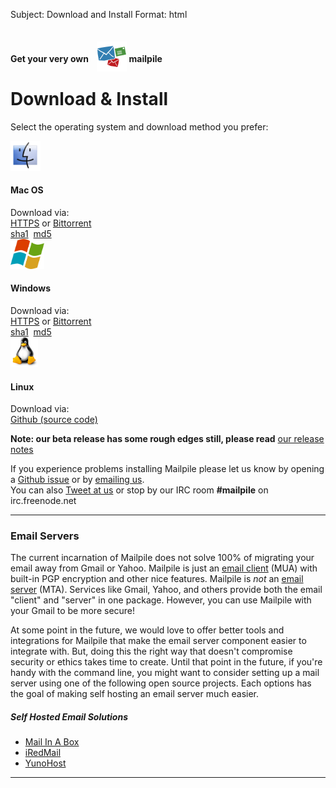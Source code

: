 Subject: Download and Install
Format: html

<h4 class="text-center half-bottom">Get your very own <img src="/img/icon-48x48.png" style="margin-left: 10px; position: relative; top:15px"> <strong>mail</strong>pile</h4>
<h1 class="text-center">Download & Install</h1>

<div class="row text-center">
  <p>Select the operating system and download method you prefer:</p>
</div>

<div class="row add-bottom">
  <div class="col-4 col-offset-2 text-center">
    <div id="download-mac" class="download-os">
      <a href="https://www.mailpile.is/files/releases/Mailpile-Installer-Beta.dmg"><img src="/img/os-mac.png" style="height:48px;"></a><br>
      <h4 class="half-bottom">Mac OS</h4>
      Download via:<br>
      <a href="https://www.mailpile.is/files/releases/Mailpile-Installer-Beta.dmg">HTTPS</a> or 
      <a href="https://www.mailpile.is/files/releases/Mailpile-Installer-Beta.dmg.torrent">Bittorrent</a><br>
      <span class="download-checksums"><a href="https://www.mailpile.is/files/releases/Mailpile-Installer-Beta.dmg.sha1">sha1</a> &nbsp;<a href="https://www.mailpile.is/files/releases/Mailpile-Installer-Beta.dmg.md5">md5</a></span>
    </div>
  </div>
  <div class="col-4 text-center">
    <div id="download-windows" class="download-os">
      <a href="https://www.mailpile.is/files/releases/Mailpile-Installer-Beta.exe"><img src="/img/os-windows.png" style="height:48px;"></a><br>
      <h4 class="half-bottom">Windows</h4>
      Download via:<br>
      <a href="https://www.mailpile.is/files/releases/Mailpile-Installer-Beta.exe">HTTPS</a> or 
      <a href="https://www.mailpile.is/files/releases/Mailpile-Installer-Beta.exe.torrent">Bittorrent</a><br>
      <span class="download-checksums"><a href="https://www.mailpile.is/files/releases/Mailpile-Installer-Beta.exe.sha1">sha1</a> &nbsp;<a href="https://www.mailpile.is/files/releases/Mailpile-Installer-Beta.exe.md5">md5</a></span>
    </div>
  </div>
  <div class="col-4 text-center">
    <div id="download-linux" class="download-os">
      <a href="https://github.com/pagekite/Mailpile/releases"><img src="/img/os-linux.png" style="height:48px;"></a><br>
      <h4 class="half-bottom">Linux</h4>
      Download via:<br>
      <a href="https://github.com/pagekite/Mailpile/releases" target="_blank">Github (source code)</a>
    </div>
  </div>
</div>

<div class="row half-top text-center">
  <p><strong>Note: our beta release has some rough edges still, please read</strong> <a href="https://github.com/pagekite/Mailpile/wiki/Release-Notes-201409-Beta" target="_blank">our release notes</a></p>
  <p>If you experience problems installing Mailpile please let us know by opening a <a href="https://github.com/pagekite/Mailpile/issues" target="_blank">Github issue</a> or by <a href="mailto:team@mailpile.is?subject=Beta Feedback">emailing us</a>.<br> You can also <a href="https://twitter.com/mailpileteam" target="_blank">Tweet at us</a> or stop by our IRC room <strong>#mailpile</strong> on irc.freenode.net</p>
</div>
<hr>

<div class="row">
  <div class="col-14 col-offset-1">
    <h3 class="text-center"><span class="icon-hosting"></span> Email Servers</h3>
    <p>The current incarnation of Mailpile does not solve 100% of migrating your email away from Gmail or Yahoo. Mailpile is just an <a href="https://en.wikipedia.org/wiki/Email_client" target="_blank">email client</a> (MUA) with built-in PGP encryption and other nice features. Mailpile is <em>not</em> an <a href="https://en.wikipedia.org/wiki/Message_transfer_agent" target="_blank">email server</a> (MTA). Services like Gmail, Yahoo, and others provide both the email "client" and "server" in one package. However, you can use Mailpile with your Gmail to be more secure!</p>
  </div>
</div>

<div class="row">
  <div class="col-10 col-offset-1">
    <p>At some point in the future, we would love to offer better tools and integrations for Mailpile that make the email server component easier to integrate with. But, doing this the right way that doesn't compromise security or ethics takes time to create. Until that point in the future, if you're handy with the command line, you might want to consider setting up a mail server using one of the following open source projects. Each options has the goal of making self hosting an email server much easier.</p>
  </div>
  <div class="col-4 text-center">
    <h5 class="half-top">Self Hosted Email Solutions</h5>
    <ul>
      <li><a href="https://mailinabox.email" target="_blank">Mail In A Box</a></li>
      <li><a href="http://www.iredmail.org" target="_blank">iRedMail</a></li>
      <li><a href="https://yunohost.org" target="_blank">YunoHost</a></li>
    </ul>
  </div>
</div>
<hr>

<!--
<div class="row">
  <h3 class="text-center"><span class="icon-graph"></span> Personal Clouds</h3>
  <div class="col-7 col-offset-1">
    <p>Personal clouds are an exciting new way to self host web applications (like Mailpile) that is gaining popularity. Personal clouds can be installed on a VPS or home computer. Currently, this approach is only viable for people with some technical knowledge.</p>
  </div>
  <div class="col-7">
    <p>One of the great things about personal clouds is that they are helping to <a href="http://redecentralize.org/" target="_blank">redecentralize</a> the internet, which is something we think is very important. Additionally, each of these platforms is fully open source and are rapidly improving all the time.</p>
  </div>
</div>
<div class="row">
  <div class="one-quarter text-center">
    <h4 class="half-bottom">ArkOS</h4>
    <a href="https://arkos.io" target="_blank">Learn more</a>
  </div>
  <div class="one-quarter text-center">
    <h4 class="half-bottom">CloudFleet</h4>
    <a href="https://cloudfleet.io" target="_blank">Learn more</a>
  </div>
  <div class="one-quarter text-center">
    <h4 class="half-bottom">Indie Box</h4>
    <a href="http://indieboxproject.org/blog/" target="_blank">Learn more</a>
  </div>
  <div class="one-quarter text-center">
    <h4 class="half-bottom">Sandstorm</h4>
    <a href="https://sandstorm.io" target="_blank">Learn more</a>
  </div>
</div>
<hr>
-->

<script>
$(document).ready(function() {

  if (navigator.appVersion.indexOf("Mac") != -1) {
    $('#download-mac').addClass('download-os-on');
  }
  else if (navigator.appVersion.indexOf("Win") != -1) { 
    $('#download-windows').addClass('download-os-on');
  }
  else if (navigator.appVersion.indexOf("X11") != -1) {
    $('#download-linux').addClass('download-os-on');
  }
  else if (navigator.appVersion.indexOf("Linux") != -1) {
    $('#download-linux').addClass('download-os-on');
  }

});
</script>
